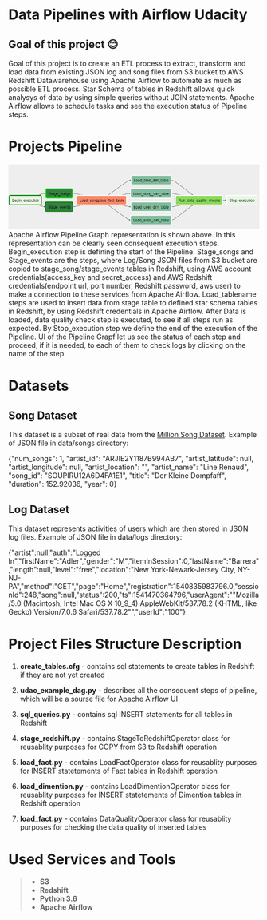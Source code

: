 # Data Pipelines with Airflow Udacity

## Goal of this project :blush: 
Goal of this project is to create an ETL process to extract, transform and load data from existing JSON log and song files from S3 bucket to AWS Redshift Datawarehouse using Apache Airflow to automate as much as possible ETL process. Star Schema of tables in Redshift allows quick analysys of data by using simple queries without JOIN statements. Apache Airflow allows to schedule tasks and see the execution status of Pipeline steps.


# Projects Pipeline

![Alt text](./Pipeline.png?raw=true "Title")
Apache Airflow Pipeline Graph representation is shown above. In this representation can be clearly seen consequent execution steps. Begin_execution step is defining the start of the Pipeline. Stage_songs and Stage_events are the steps, where Log/Song JSON files from S3 bucket are copied to stage_song/stage_events tables in Redshift, using AWS account credentials(access_key and secret_access) and AWS Redshift credentials(endpoint url, port number, Redshift password, aws user) to make a connection to these services from Apache Airflow. Load_tablename steps are used to insert data from stage table to defined star schema tables in Redshift, by using Redshift credentials in Apache Airflow. After Data is loaded, data quality check step is executed, to see if all steps run as expected. By Stop_execution step we define the end of the execution of the Pipeline. UI of the Pipeline Grapf let us see the status of each step and proceed, if it is needed, to each of them to check logs by clicking on the name of the step.   


# Datasets

## Song Dataset

This dataset is a subset of real data from the [Million Song Dataset](https://labrosa.ee.columbia.edu/millionsong/).
Example of JSON file in data/songs directory:

{"num_songs": 1, "artist_id": "ARJIE2Y1187B994AB7", "artist_latitude": null, "artist_longitude": null, "artist_location": "", "artist_name": "Line Renaud", "song_id": "SOUPIRU12A6D4FA1E1", "title": "Der Kleine Dompfaff", "duration": 152.92036, "year": 0}

## Log Dataset

This dataset represents activities of users which are then stored in JSON log files.
Example of JSON file in data/logs directory:

{"artist":null,"auth":"Logged In","firstName":"Adler","gender":"M","itemInSession":0,"lastName":"Barrera","length":null,"level":"free","location":"New York-Newark-Jersey City, NY-NJ-PA","method":"GET","page":"Home","registration":1540835983796.0,"sessionId":248,"song":null,"status":200,"ts":1541470364796,"userAgent":"\"Mozilla\/5.0 (Macintosh; Intel Mac OS X 10_9_4) AppleWebKit\/537.78.2 (KHTML, like Gecko) Version\/7.0.6 Safari\/537.78.2\"","userId":"100"}


# Project Files Structure Description

1. **create_tables.cfg** - contains sql statements to create tables in Redshift if they are not yet created 

2. **udac_example_dag.py** - describes all the consequent steps of pipeline, which will be a sourse file for Apache Airflow UI

3. **sql_queries.py** - contains sql INSERT statements for all tables in Redshift

4. **stage_redshift.py** - contains StageToRedshiftOperator class for reusablity purposes for COPY from S3 to Redshift operation

5. **load_fact.py** - contains LoadFactOperator class for reusablity purposes for INSERT statetements of Fact tables in Redshift operation

6. **load_dimention.py** - contains LoadDimentionOperator class for reusablity purposes for INSERT statetements of Dimention tables in Redshift operation

7. **load_fact.py** - contains DataQualityOperator class for reusablity purposes for checking the data quality of inserted tables

# Used Services and Tools

> - **S3**
> - **Redshift**
> - **Python 3.6**
> - **Apache Airflow**




